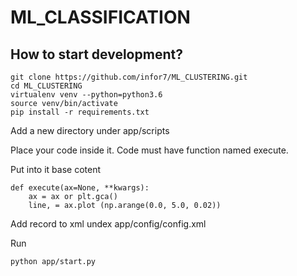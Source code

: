 # ML_CLASSIFICATION

## How to start development?
```
git clone https://github.com/infor7/ML_CLUSTERING.git
cd ML_CLUSTERING
virtualenv venv --python=python3.6
source venv/bin/activate
pip install -r requirements.txt
```

Add a new directory under app/scripts

Place your code inside it. Code must have function named execute.

Put into it base cotent
```
def execute(ax=None, **kwargs):
    ax = ax or plt.gca()
    line, = ax.plot (np.arange(0.0, 5.0, 0.02))
```

Add record to xml undex app/config/config.xml

Run 
```
python app/start.py
```
